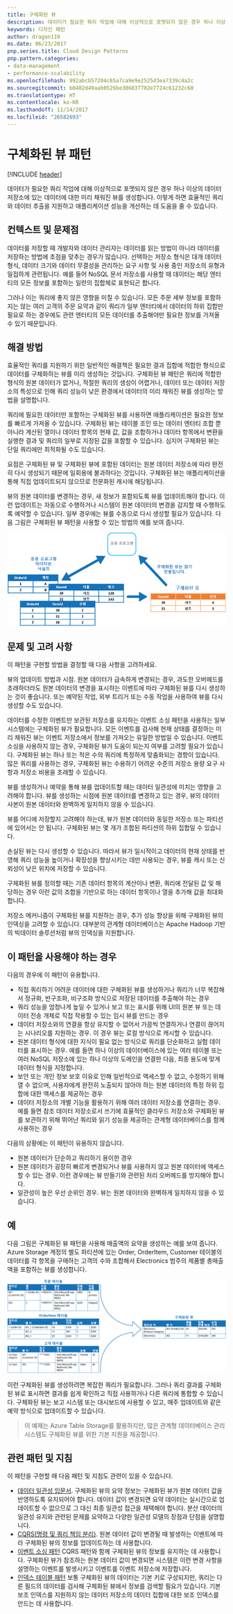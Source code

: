 ```yaml
---
title: 구체화된 뷰
description: 데이터가 필요한 쿼리 작업에 대해 이상적으로 포맷되지 않은 경우 하나 이상의 데이터 저장소에 있는 데이터에 대한 미리 채워진 뷰를 생성합니다.
keywords: 디자인 패턴
author: dragon119
ms.date: 06/23/2017
pnp.series.title: Cloud Design Patterns
pnp.pattern.categories:
- data-management
- performance-scalability
ms.openlocfilehash: 992abcb57204c65a7ca9e9e2525d3ea7339c4a2c
ms.sourcegitcommit: b0482d49aab0526be386837702e7724c61232c60
ms.translationtype: HT
ms.contentlocale: ko-KR
ms.lasthandoff: 11/14/2017
ms.locfileid: "26582693"
---
```

# <a name="materialized-view-pattern"></a>구체화된 뷰 패턴

[!INCLUDE [header](../_includes/header.md)]

데이터가 필요한 쿼리 작업에 대해 이상적으로 포맷되지 않은 경우 하나 이상의 데이터 저장소에 있는 데이터에 대한 미리 채워진 뷰를 생성합니다. 이렇게 하면 효율적인 쿼리와 데이터 추출을 지원하고 애플리케이션 성능을 개선하는 데 도움을 줄 수 있습니다.

## <a name="context-and-problem"></a>컨텍스트 및 문제점

데이터를 저장할 때 개발자와 데이터 관리자는 데이터를 읽는 방법이 아니라 데이터를 저장하는 방법에 초점을 맞추는 경우가 많습니다. 선택하는 저장소 형식은 대개 데이터 형식, 데이터 크기와 데이터 무결성을 관리하는 요구 사항 및 사용 중인 저장소의 유형과 밀접하게 관련됩니다. 예를 들어 NoSQL 문서 저장소를 사용할 때 데이터는 해당 엔터티의 모든 정보를 포함하는 일련의 집합체로 표현되곤 합니다.

그러나 이는 쿼리에 좋지 않은 영향을 미칠 수 있습니다. 모든 주문 세부 정보를 포함하지는 않는 여러 고객의 주문 요약과 같이 쿼리가 일부 엔터티에서 데이터의 하위 집합만 필요로 하는 경우에도 관련 엔터티의 모든 데이터를 추출해야만 필요한 정보를 가져올 수 있기 때문입니다.

## <a name="solution"></a>해결 방법

효율적인 쿼리를 지원하기 위한 일반적인 해결책은 필요한 결과 집합에 적합한 형식으로 데이터를 구체화하는 뷰를 미리 생성하는 것입니다. 구체화된 뷰 패턴은 쿼리에 적합한 형식의 원본 데이터가 없거나, 적절한 쿼리의 생성이 어렵거나, 데이터 또는 데이터 저장소의 특성으로 인해 쿼리 성능이 낮은 환경에서 데이터의 미리 채워진 뷰를 생성하는 방법을 설명합니다.

쿼리에 필요한 데이터만 포함하는 구체화된 뷰를 사용하면 애플리케이션은 필요한 정보를 빠르게 가져올 수 있습니다. 구체화된 뷰는 테이블 조인 또는 데이터 엔터티 조합 뿐 아니라 계산된 열이나 데이터 항목의 현재 값, 값을 조합하거나 데이터 항목에서 변환을 실행한 결과 및 쿼리의 일부로 지정된 값을 포함할 수 있습니다. 심지어 구체화된 뷰는 단일 쿼리에만 최적화될 수도 있습니다.

요점은 구체화된 뷰 및 구체화된 뷰에 포함된 데이터는 원본 데이터 저장소에 따라 완전히 다시 생성되기 때문에 일회용에 불과하다는 것입니다. 구체화된 뷰는 애플리케이션을 통해 직접 업데이트되지 않으므로 전문화된 캐시에 해당됩니다.

뷰의 원본 데이터를 변경하는 경우, 새 정보가 포함되도록 뷰를 업데이트해야 합니다. 이런 업데이트는 자동으로 수행하거나 시스템이 원본 데이터의 변경을 감지할 때 수행하도록 예약할 수 있습니다. 일부 경우에는 뷰를 수동으로 다시 생성할 필요가 있습니다. 다음 그림은 구체화된 뷰 패턴을 사용할 수 있는 방법의 예를 보여 줍니다.

![그림 1은 구체화된 뷰 패턴을 사용할 수 있는 방법의 예를 보여 줍니다.](./_images/materialized-view-pattern-diagram.png)


## <a name="issues-and-considerations"></a>문제 및 고려 사항

이 패턴을 구현할 방법을 결정할 때 다음 사항을 고려하세요.

뷰의 업데이트 방법과 시점. 원본 데이터가 급속하게 변경되는 경우, 과도한 오버헤드를 초래하더라도 원본 데이터의 변경을 표시하는 이벤트에 따라 구체화된 뷰를 다시 생성하는 것이 좋습니다. 또는 예약된 작업, 외부 트리거 또는 수동 작업을 사용하여 뷰를 다시 생성할 수도 있습니다.

데이터를 수정한 이벤트만 보관된 저장소를 유지하는 이벤트 소싱 패턴을 사용하는 일부 시스템에는 구체화된 뷰가 필요합니다. 모든 이벤트를 검사해 현재 상태를 결정하는 미리 채워진 뷰는 이벤트 저장소에서 정보를 가져오는 유일한 방법일 수 있습니다. 이벤트 소싱을 사용하지 않는 경우, 구체화된 뷰가 도움이 되는지 여부를 고려할 필요가 있습니다. 구체화된 뷰는 하나 또는 적은 수의 쿼리에 특정하게 맞춤화되는 경향이 있습니다. 많은 쿼리를 사용하는 경우, 구체화된 뷰는 수용하기 어려운 수준의 저장소 용량 요구 사항과 저장소 비용을 초래할 수 있습니다.

뷰를 생성하거나 예약을 통해 뷰를 업데이트할 때는 데이터 일관성에 미치는 영향을 고려해야 합니다. 뷰를 생성하는 시점에 원본 데이터를 변경하고 있는 경우, 뷰의 데이터 사본이 원본 데이터와 완벽하게 일치하지 않을 수 있습니다.

뷰를 어디에 저장할지 고려해야 하는데, 뷰가 원본 데이터와 동일한 저장소 또는 파티션에 있어서는 안 됩니다. 구체화된 뷰는 몇 개가 조합된 파티션의 하위 집합일 수 있습니다.

손실된 뷰는 다시 생성할 수 있습니다. 따라서 뷰가 일시적이고 데이터의 현재 상태를 반영해 쿼리 성능을 높이거나 확장성을 향상시키는 데만 사용되는 경우, 뷰를 캐시 또는 신뢰성이 낮은 위치에 저장할 수 있습니다.

구체화된 뷰를 정의할 때는 기존 데이터 항목의 계산이나 변환, 쿼리에 전달된 값 및 해당하는 경우 이런 값의 조합을 기반으로 하는 데이터 항목이나 열을 추가해 값을 최대화합니다.

저장소 메커니즘이 구체화된 뷰를 지원하는 경우, 추가 성능 향상을 위해 구체화된 뷰의 인덱싱을 고려할 수 있습니다. 대부분의 관계형 데이터베이스는 Apache Hadoop 기반의 빅데이터 솔루션처럼 뷰의 인덱싱을 지원합니다.

## <a name="when-to-use-this-pattern"></a>이 패턴을 사용해야 하는 경우

다음의 경우에 이 패턴이 유용합니다.
- 직접 쿼리하기 어려운 데이터에 대한 구체화된 뷰를 생성하거나 쿼리가 너무 복잡해서 정규화, 반구조화, 비구조화 방식으로 저장된 데이터를 추출해야 하는 경우
- 쿼리 성능을 엄청나게 높일 수 있거나 보고 또는 표시를 위해 UI의 원본 뷰 또는 데이터 전송 개체로 직접 작용할 수 있는 임시 뷰를 만드는 경우
- 데이터 저장소와의 연결을 항상 유지할 수 없어서 가끔씩 연결하거나 연결이 끊어지는 시나리오를 지원하는 경우. 이 경우 뷰는 로컬 방식으로 캐시할 수 있습니다.
- 원본 데이터 형식에 대한 지식이 필요 없는 방식으로 쿼리를 단순화하고 실험 데이터를 표시하는 경우. 예를 들면 하나 이상의 데이터베이스에 있는 여러 테이블 또는 여러 NoSQL 저장소에 있는 하나 이상의 도메인을 연결한 다음, 최종 용도에 맞게 데이터 형식을 지정합니다.
- 보안 또는 개인 정보 보호 이유로 인해 일반적으로 액세스할 수 없고, 수정하기 위해 열 수 없으며, 사용자에게 완전히 노출되지 않아야 하는 원본 데이터의 특정 하위 집합에 대한 액세스를 제공하는 경우
- 데이터 저장소의 개별 기능을 활용하기 위해 여러 데이터 저장소를 연결하는 경우. 예를 들면 참조 데이터 저장소로서 쓰기에 효율적인 클라우드 저장소와 구체화된 뷰를 보관하기 위해 뛰어난 쿼리와 읽기 성능을 제공하는 관계형 데이터베이스를 함께 사용하는 경우

다음의 상황에는 이 패턴이 유용하지 않습니다.
- 원본 데이터가 단순하고 쿼리하기 용이한 경우
- 원본 데이터가 굉장히 빠르게 변경되거나 뷰를 사용하지 않고 원본 데이터에 액세스할 수 있는 경우. 이런 경우에는 뷰 만들기와 관련된 처리 오버헤드를 방지해야 합니다.
- 일관성이 높은 우선 순위인 경우. 뷰는 원본 데이터와 완벽하게 일치하지 않을 수 있습니다.

## <a name="example"></a>예

다음 그림은 구체화된 뷰 패턴을 사용해 매출액의 요약을 생성하는 예를 보여 줍니다. Azure Storage 계정의 별도 파티션에 있는 Order, OrderItem, Customer 테이블의 데이터를 각 항목을 구매하는 고객의 수와 조합해서 Electronics 범주의 제품별 총매출액을 포함하는 뷰를 생성합니다.

![그림 2: 구체화된 뷰 패턴을 사용하여 매출액 요약 생성](./_images/materialized-view-summary-diagram.png)


이런 구체화된 뷰를 생성하려면 복잡한 쿼리가 필요합니다. 그러나 쿼리 결과를 구체화된 뷰로 표시하면 결과를 쉽게 확인하고 직접 사용하거나 다른 쿼리에 통합할 수 있습니다. 구체화된 뷰는 보고 시스템 또는 대시보드에 사용할 수 있고, 매주 업데이트와 같은 예약 방식으로 업데이트할 수 있습니다.

>  이 예제는 Azure Table Storage를 활용하지만, 많은 관계형 데이터베이스 관리 시스템도 구체화된 뷰를 위한 기본 지원을 제공합니다.

## <a name="related-patterns-and-guidance"></a>관련 패턴 및 지침

이 패턴을 구현할 때 다음 패턴 및 지침도 관련이 있을 수 있습니다.
- [데이터 일관성 입문서](https://msdn.microsoft.com/library/dn589800.aspx). 구체화된 뷰의 요약 정보는 구체화된 뷰가 원본 데이터 값을 반영하도록 유지되어야 합니다. 데이터 값이 변경되면 요약 데이터는 실시간으로 업데이트할 수 없으므로 그 대신 최종 일관성 접근을 채택해야 합니다. 분산 데이터의 일관성 유지와 관련된 문제를 요약하고 다양한 일관성 모델의 장점과 단점을 설명합니다.
- [CQRS(명령 및 쿼리 책임 분리)](cqrs.md). 원본 데이터 값이 변경될 때 발생하는 이벤트에 따라 구체화된 뷰의 정보를 업데이트하는 데 사용합니다.
- [이벤트 소싱 패턴](event-sourcing.md) CQRS 패턴와 함께 구체화된 뷰의 정보를 유지하는 데 사용합니다. 구체화된 뷰가 참조하는 원본 데이터 값이 변경되면 시스템은 이런 변경 사항을 설명하는 이벤트를 발생시키고 이벤트를 이벤트 저장소에 저장합니다.
- [인덱스 테이블 패턴](index-table.md) 보통 구체화된 뷰의 데이터는 기본 키로 구성되지만, 쿼리는 다른 필드의 데이터를 검사해 구체화된 뷰에서 정보를 검색할 필요가 있습니다. 기본 보조 인덱스를 지원하지 않는 데이터 저장소의 데이터 집합에 대한 보조 인덱스를 만드는 데 사용합니다.
